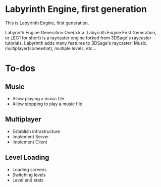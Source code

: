 # Labyrinth Engine, first generation
This is Labyrinth Engine, first generation.

Labyrinth Engine Generation One(a.k.a. Labyrinth Engine First Generation, or LEG1 for short) is a raycaster engine forked from 3DSage's raycaster tutorials. Labyrinth adds many features to 3DSage's raycaster: Music, multiplayer(somewhat), multiple levels, etc...

# To-dos
## Music
- Allow playing a music file
- Allow stopping to play a music file

## Multiplayer
- Establish infrastructure
- Implement Server
- Implement Client

## Level Loading
- Loading screens
- Switching levels
- Level end stats
